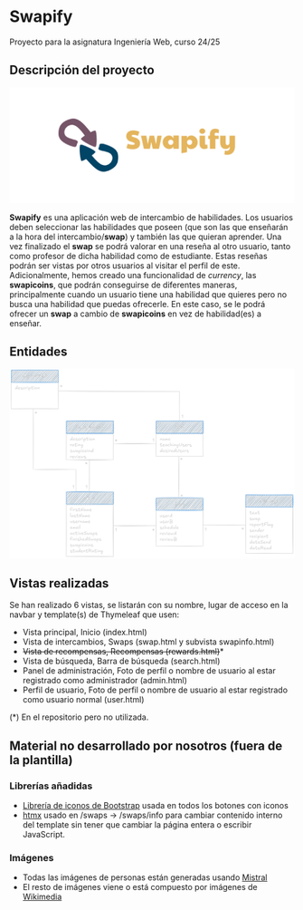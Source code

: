 # Swapify
Proyecto para la asignatura Ingeniería Web, curso 24/25

## Descripción del proyecto
![Banner](/src/main/resources/static/img/github/banner.png)

**Swapify** es una aplicación web de intercambio de habilidades. Los usuarios deben seleccionar las habilidades que poseen (que son las que enseñarán a la hora del intercambio/**swap**) y también las que quieran aprender. Una vez finalizado el **swap** se podrá valorar en una reseña al otro usuario, tanto como profesor de dicha habilidad como de estudiante. Estas reseñas podrán ser vistas por otros usuarios al visitar el perfil de este. Adicionalmente, hemos creado una funcionalidad de _currency_, las **swapicoins**, que podrán conseguirse de diferentes maneras, principalmente cuando un usuario tiene una habilidad que quieres pero no busca una habilidad que puedas ofrecerle. En este caso, se le podrá ofrecer un **swap** a cambio de **swapicoins** en vez de habilidad(es) a enseñar.

## Entidades

![Banner](/src/main/resources/static/img/github/bd.png)

## Vistas realizadas
Se han realizado 6 vistas, se listarán con su nombre, lugar de acceso en la navbar y template(s) de Thymeleaf que usen:
- Vista principal, Inicio (index.html)
- Vista de intercambios, Swaps (swap.html y subvista swapinfo.html)
- ~~Vista de recompensas, Recompensas (rewards.html)~~*
- Vista de búsqueda, Barra de búsqueda (search.html)
- Panel de administración, Foto de perfil o nombre de usuario al estar registrado como administrador (admin.html)
- Perfil de usuario, Foto de perfil o nombre de usuario al estar registrado como usuario normal (user.html)

(*) En el repositorio pero no utilizada.

## Material no desarrollado por nosotros (fuera de la plantilla)
### Librerías añadidas
  - [Librería de iconos de Bootstrap](https://icons.getbootstrap.com/) usada en todos los botones con iconos
  - [htmx](https://htmx.org/)  usado en /swaps -> /swaps/info para cambiar contenido interno del template sin tener que cambiar la página entera o escribir JavaScript.

### Imágenes
  - Todas las imágenes de personas están generadas usando [Mistral](https://mistral.ai)
  - El resto de imágenes viene o está compuesto por imágenes de [Wikimedia](https://commons.wikimedia.org/)
